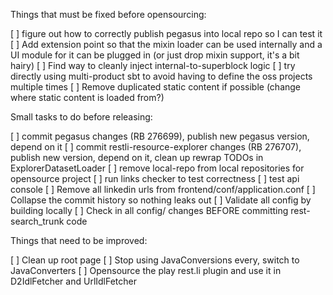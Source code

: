 Things that must be fixed before opensourcing:

[ ] figure out how to correctly publish pegasus into local repo so I can test it
[ ] Add extension point so that the mixin loader can be used internally and a UI module for it can be plugged in (or just drop mixin support, it's a bit hairy)
[ ] Find way to cleanly inject internal-to-superblock logic
[ ] try directly using multi-product sbt to avoid having to define the oss projects multiple times
[ ] Remove duplicated static content if possible (change where static content is loaded from?)

Small tasks to do before releasing:

[ ] commit pegasus changes (RB 276699), publish new pegasus version, depend on it
[ ] commit restli-resource-explorer changes (RB 276707), publish new version, depend on it, clean up rewrap TODOs in ExplorerDatasetLoader
[ ] remove local-repo from local repositories for opensource project
[ ] run links checker to test correctness
[ ] test api console
[ ] Remove all linkedin urls from frontend/conf/application.conf
[ ] Collapse the commit history so nothing leaks out
[ ] Validate all config by building locally
[ ] Check in all config/ changes BEFORE committing rest-search_trunk code

Things that need to be improved:

[ ] Clean up root page
[ ] Stop using JavaConversions every, switch to JavaConverters
[ ] Opensource the play rest.li plugin and use it in D2IdlFetcher and UrlIdlFetcher
